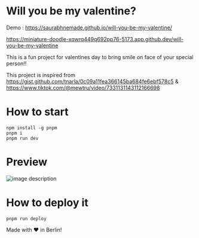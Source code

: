 # Will you be my valentine?

Demo : https://saurabhnemade.github.io/will-you-be-my-valentine/

https://miniature-doodle-xqwrq449q692pp76-5173.app.github.dev/will-you-be-my-valentine

This is a fun project for valentines day to bring smile on face of your special person!!

This project is inspired from
https://gist.github.com/tnarla/0c09a11fea366145ba684fe6ebf578c5 & https://www.tiktok.com/@mewtru/video/7331131143112166698

# How to start
```
npm install -g pnpm
pnpm i
pnpm run dev
```

# Preview

![image description](demo.gif)


# How to deploy it
```
pnpm run deploy
```

Made with ❤️ in Berlin!
